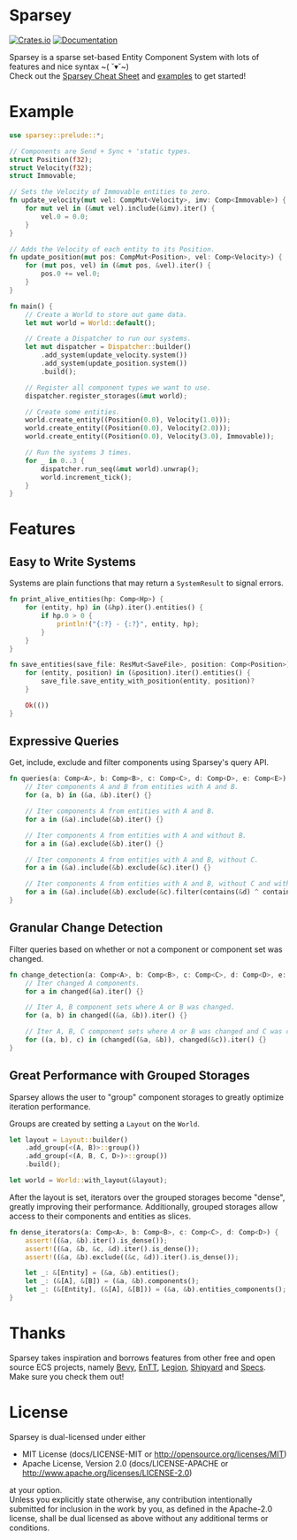 # Sparsey
[![Crates.io](https://img.shields.io/crates/v/sparsey)](https://crates.io/crates/sparsey)
[![Documentation](https://docs.rs/sparsey/badge.svg)](https://docs.rs/sparsey)

Sparsey is a sparse set-based Entity Component System with lots of features and nice syntax
\~( ˘▾˘\~)
<br />
Check out the [Sparsey Cheat Sheet](/guides/cheat_sheet.md) and [examples](/examples/) to get
started!

# Example 
```rust
use sparsey::prelude::*;

// Components are Send + Sync + 'static types.
struct Position(f32);
struct Velocity(f32);
struct Immovable;

// Sets the Velocity of Immovable entities to zero.
fn update_velocity(mut vel: CompMut<Velocity>, imv: Comp<Immovable>) {
    for mut vel in (&mut vel).include(&imv).iter() {
        vel.0 = 0.0;
    }
}

// Adds the Velocity of each entity to its Position. 
fn update_position(mut pos: CompMut<Position>, vel: Comp<Velocity>) {
    for (mut pos, vel) in (&mut pos, &vel).iter() {
        pos.0 += vel.0;
    }
} 

fn main() {
    // Create a World to store out game data.
    let mut world = World::default();

    // Create a Dispatcher to run our systems.
    let mut dispatcher = Dispatcher::builder()
        .add_system(update_velocity.system())
        .add_system(update_position.system())
        .build();

    // Register all component types we want to use.
    dispatcher.register_storages(&mut world);

    // Create some entities.
    world.create_entity((Position(0.0), Velocity(1.0)));
    world.create_entity((Position(0.0), Velocity(2.0)));
    world.create_entity((Position(0.0), Velocity(3.0), Immovable));

    // Run the systems 3 times.
    for _ in 0..3 {
        dispatcher.run_seq(&mut world).unwrap();
        world.increment_tick();
    }
}
```

# Features
## Easy to Write Systems
Systems are plain functions that may return a `SystemResult` to signal errors.

```rust
fn print_alive_entities(hp: Comp<Hp>) {
    for (entity, hp) in (&hp).iter().entities() {
        if hp.0 > 0 {
            println!("{:?} - {:?}", entity, hp);
        }
    }
}

fn save_entities(save_file: ResMut<SaveFile>, position: Comp<Position>) -> SystemResult {
    for (entity, position) in (&position).iter().entities() {
        save_file.save_entity_with_position(entity, position)?
    }

    Ok(())
}
```

## Expressive Queries
Get, include, exclude and filter components using Sparsey's query API.

```rust
fn queries(a: Comp<A>, b: Comp<B>, c: Comp<C>, d: Comp<D>, e: Comp<E>) {
    // Iter components A and B from entities with A and B.
    for (a, b) in (&a, &b).iter() {}

    // Iter components A from entities with A and B.
    for a in (&a).include(&b).iter() {}

    // Iter components A from entities with A and without B.
    for a in (&a).exclude(&b).iter() {}

    // Iter components A from entities with A and B, without C.
    for a in (&a).include(&b).exclude(&c).iter() {}

    // Iter components A from entities with A and B, without C and with D xor E.
    for a in (&a).include(&b).exclude(&c).filter(contains(&d) ^ contains(&e)).iter() {}
}
```

## Granular Change Detection
Filter queries based on whether or not a component or component set was changed.

```rust
fn change_detection(a: Comp<A>, b: Comp<B>, c: Comp<C>, d: Comp<D>, e: Comp<E>) {
    // Iter changed A components.
    for a in changed(&a).iter() {}

    // Iter A, B component sets where A or B was changed. 
    for (a, b) in changed((&a, &b)).iter() {}

    // Iter A, B, C component sets where A or B was changed and C was changed. 
    for ((a, b), c) in (changed((&a, &b)), changed(&c)).iter() {}
}
```

## Great Performance with Grouped Storages
Sparsey allows the user to "group" component storages to greatly optimize iteration performance.
<br />

Groups are created by setting a `Layout` on the `World`.
```rust
let layout = Layout::builder()
    .add_group(<(A, B)>::group())
    .add_group(<(A, B, C, D>)>::group())
    .build();

let world = World::with_layout(&layout);
```

After the layout is set, iterators over the grouped storages become "dense", greatly improving their
performance. Additionally, grouped storages allow access to their components and entities as slices.

```rust
fn dense_iterators(a: Comp<A>, b: Comp<B>, c: Comp<C>, d: Comp<D>) {
    assert!((&a, &b).iter().is_dense());
    assert!((&a, &b, &c, &d).iter().is_dense());
    assert!((&a, &b).exclude((&c, &d)).iter().is_dense());

    let _: &[Entity] = (&a, &b).entities();
    let _: (&[A], &[B]) = (&a, &b).components();
    let _: (&[Entity], (&[A], &[B])) = (&a, &b).entities_components();
}
```

# Thanks
Sparsey takes inspiration and borrows features from other free and open source ECS projects, namely 
[Bevy](https://github.com/bevyengine/bevy), [EnTT](https://github.com/skypjack/entt),
[Legion](https://github.com/amethyst/legion), [Shipyard](https://github.com/leudz/shipyard) and 
[Specs](https://github.com/amethyst/specs). Make sure you check them out!

# License
Sparsey is dual-licensed under either
* MIT License (docs/LICENSE-MIT or http://opensource.org/licenses/MIT)
* Apache License, Version 2.0 (docs/LICENSE-APACHE or http://www.apache.org/licenses/LICENSE-2.0)

at your option.
<br />
Unless you explicitly state otherwise, any contribution intentionally submitted for inclusion in the
work by you, as defined in the Apache-2.0 license, shall be dual licensed as above without any 
additional terms or conditions.

